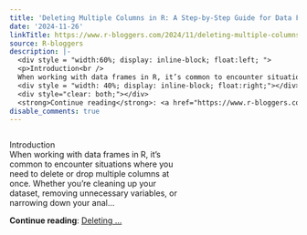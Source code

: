 ```yaml
---
title: 'Deleting Multiple Columns in R: A Step-by-Step Guide for Data Frame Manipulation'
date: '2024-11-26'
linkTitle: https://www.r-bloggers.com/2024/11/deleting-multiple-columns-in-r-a-step-by-step-guide-for-data-frame-manipulation/
source: R-bloggers
description: |-
  <div style = "width:60%; display: inline-block; float:left; ">
  <p>Introduction<br />
  When working with data frames in R, it’s common to encounter situations where you need to delete or drop multiple columns at once. Whether you’re cleaning up your dataset, removing unnecessary variables, or narrowing down your anal...</p></div>
  <div style = "width: 40%; display: inline-block; float:right;"></div>
  <div style="clear: both;"></div>
  <strong>Continue reading</strong>: <a href="https://www.r-bloggers.com/2024/11/deleting-multiple-columns-in-r-a-step-by-step-guide-for-data-frame-manipulation/">Deleting ...
disable_comments: true
---
```

<div style = "width:60%; display: inline-block; float:left; ">
<p>Introduction<br />
When working with data frames in R, it’s common to encounter situations where you need to delete or drop multiple columns at once. Whether you’re cleaning up your dataset, removing unnecessary variables, or narrowing down your anal...</p></div>
<div style = "width: 40%; display: inline-block; float:right;"></div>
<div style="clear: both;"></div>
<strong>Continue reading</strong>: <a href="https://www.r-bloggers.com/2024/11/deleting-multiple-columns-in-r-a-step-by-step-guide-for-data-frame-manipulation/">Deleting ...